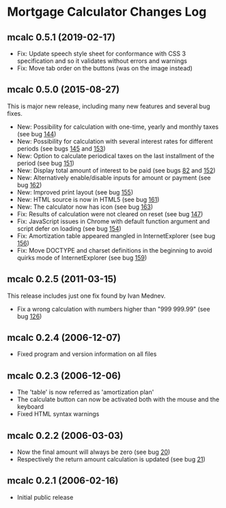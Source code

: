 # Mortgage Calculator Changes Log

mcalc 0.5.1 (2019-02-17)
------------------------------------------------------------------------------
* Fix: Update speech style sheet for conformance with CSS 3 specification and
       so it validates without errors and warnings
* Fix: Move tab order on the buttons (was on the image instead)

mcalc 0.5.0 (2015-08-27)
------------------------------------------------------------------------------
This is major new release, including many new features and several bug fixes.
* New: Possibility for calculation with one-time, yearly and monthly taxes (see
       bug [144](https://sotirov-bg.net/bugzilla/show_bug.cgi?id=144))
* New: Possibility for calculation with several interest rates for different
       periods (see bugs [145](https://sotirov-bg.net/bugzilla/show_bug.cgi?id=145)
       and [153](https://sotirov-bg.net/bugzilla/show_bug.cgi?id=153))
* New: Option to calculate periodical taxes on the last installment of the
       period (see bug [151](https://sotirov-bg.net/bugzilla/show_bug.cgi?id=151))
* New: Display total amount of interest to be paid (see bugs
       [82](https://sotirov-bg.net/bugzilla/show_bug.cgi?id=82) and
       [152](https://sotirov-bg.net/bugzilla/show_bug.cgi?id=152))
* New: Alternatively enable/disable inputs for amount or payment (see bug
       [162](https://sotirov-bg.net/bugzilla/show_bug.cgi?id=162))
* New: Improved print layout (see bug
       [155](https://sotirov-bg.net/bugzilla/show_bug.cgi?id=155))
* New: HTML source is now in HTML5 (see bug
       [161](https://sotirov-bg.net/bugzilla/show_bug.cgi?id=161))
* New: The calculator now has icon (see bug
       [163](https://sotirov-bg.net/bugzilla/show_bug.cgi?id=163))
* Fix: Results of calculation were not cleared on reset (see bug
       [147](https://sotirov-bg.net/bugzilla/show_bug.cgi?id=147))
* Fix: JavaScript issues in Chrome with default function argument and script
       defer on loading (see bug
       [154](https://sotirov-bg.net/bugzilla/show_bug.cgi?id=154))
* Fix: Amortization table appeared mangled in InternetExplorer (see bug
       [156](https://sotirov-bg.net/bugzilla/show_bug.cgi?id=156))
* Fix: Move DOCTYPE and charset definitions in the beginning to avoid quirks
       mode of InternetExplorer (see bug
       [159](https://sotirov-bg.net/bugzilla/show_bug.cgi?id=159))

mcalc 0.2.5 (2011-03-15)
------------------------------------------------------------------------------
This release includes just one fix found by Ivan Mednev.
* Fix a wrong calculation with numbers higher than "999 999.99" (see bug
  [126](https://sotirov-bg.net/bugzilla/show_bug.cgi?id=126))

mcalc 0.2.4 (2006-12-07)
------------------------------------------------------------------------------
* Fixed program and version information on all files

mcalc 0.2.3 (2006-12-06)
------------------------------------------------------------------------------
* The 'table' is now referred as 'amortization plan'
* The calculate button can now be activated both with the mouse and
  the keyboard
* Fixed HTML syntax warnings

mcalc 0.2.2 (2006-03-03)
------------------------------------------------------------------------------
* Now the final amount will always be zero (see bug
  [20](https://sotirov-bg.net/bugzilla/show_bug.cgi?id=20))
* Respectively the return amount calculation is updated (see bug
  [21](https://sotirov-bg.net/bugzilla/show_bug.cgi?id=21))

mcalc 0.2.1 (2006-02-16)
------------------------------------------------------------------------------
* Initial public release

